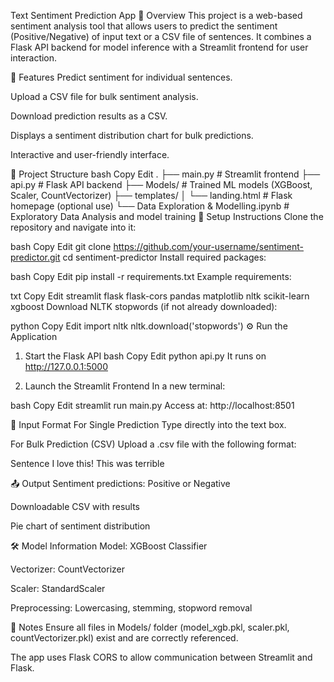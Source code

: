 
Text Sentiment Prediction App
🧠 Overview
This project is a web-based sentiment analysis tool that allows users to predict the sentiment (Positive/Negative) of input text or a CSV file of sentences. It combines a Flask API backend for model inference with a Streamlit frontend for user interaction.

🚀 Features
Predict sentiment for individual sentences.

Upload a CSV file for bulk sentiment analysis.

Download prediction results as a CSV.

Displays a sentiment distribution chart for bulk predictions.

Interactive and user-friendly interface.

📁 Project Structure
bash
Copy
Edit
.
├── main.py                # Streamlit frontend
├── api.py                 # Flask API backend
├── Models/                # Trained ML models (XGBoost, Scaler, CountVectorizer)
├── templates/
│   └── landing.html       # Flask homepage (optional use)
└── Data Exploration & Modelling.ipynb  # Exploratory Data Analysis and model training
🧰 Setup Instructions
Clone the repository and navigate into it:

bash
Copy
Edit
git clone https://github.com/your-username/sentiment-predictor.git
cd sentiment-predictor
Install required packages:

bash
Copy
Edit
pip install -r requirements.txt
Example requirements:

txt
Copy
Edit
streamlit
flask
flask-cors
pandas
matplotlib
nltk
scikit-learn
xgboost
Download NLTK stopwords (if not already downloaded):

python
Copy
Edit
import nltk
nltk.download('stopwords')
⚙️ Run the Application
1. Start the Flask API
bash
Copy
Edit
python api.py
It runs on http://127.0.0.1:5000

2. Launch the Streamlit Frontend
In a new terminal:

bash
Copy
Edit
streamlit run main.py
Access at: http://localhost:8501

📄 Input Format
For Single Prediction
Type directly into the text box.

For Bulk Prediction (CSV)
Upload a .csv file with the following format:

Sentence
I love this!
This was terrible

📤 Output
Sentiment predictions: Positive or Negative

Downloadable CSV with results

Pie chart of sentiment distribution

🛠 Model Information
Model: XGBoost Classifier

Vectorizer: CountVectorizer

Scaler: StandardScaler

Preprocessing: Lowercasing, stemming, stopword removal

📌 Notes
Ensure all files in Models/ folder (model_xgb.pkl, scaler.pkl, countVectorizer.pkl) exist and are correctly referenced.

The app uses Flask CORS to allow communication between Streamlit and Flask.
